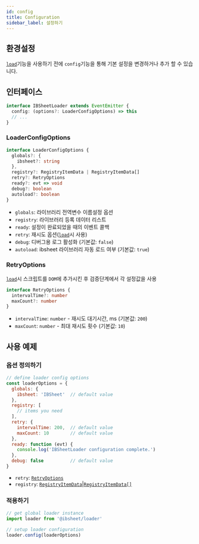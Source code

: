 ```yaml
---
id: config
title: Configuration
sidebar_label: 설정하기
---
```


## 환경설정

[`load`](/loader-manual/docs/adv/load)기능을 사용하기 전에 `config`기능을 통해 기본 설정을 변경하거나 추가 할 수 있습니다.

## 인터페이스

```ts
interface IBSheetLoader extends EventEmitter {
  config: (options?: LoaderConfigOptions) => this
  // ...
}
```

### LoaderConfigOptions

```ts
interface LoaderConfigOptions {
  globals?: {
    ibsheet?: string
  },
  registry?: RegistryItemData | RegistryItemData[]
  retry?: RetryOptions
  ready?: evt => void
  debug?: boolean
  autoload?: boolean
}
```

* `globals`: 라이브러리 전역변수 이름설정 옵션
* `registry`: 라이브러리 등록 데이터 리스트
* `ready`: 설정이 완료되었을 때의 이벤트 콜백
* `retry`: 재시도 옵션([`load`](/loader-manual/docs/adv/load)시 사용)
* `debug`: 디버그용 로그 활성화 (기본값: `false`)
* `autoload`: ibsheet 라이브러리 자동 로드 여부 (기본값: `true`)

### RetryOptions

[`load`](/loader-manual/docs/adv/load)시 스크립트를 `DOM`에 추가시킨 후 검증단계에서 각 설정값을 사용

```ts
interface RetryOptions {
  intervalTime?: number
  maxCount?: number
}
```

* `intervalTime`: `number` - 재시도 대기시간, ms (기본값: `200`)
* `maxCount`: `number` - 최대 재시도 횟수 (기본값: `10`)


## 사용 예제

### 옵션 정의하기

```js
// define loader config options
const loaderOptions = {
  globals: {
    ibsheet: 'IBSheet'  // default value
  },
  registry: [
    // items you need
  ],
  retry: {
    intervalTime: 200,  // default value
    maxCount: 10        // default value
  },
  ready: function (evt) {
    console.log('IBSheetLoader configuration complete.')
  },
  debug: false          // default value
}
```

* `retry`: [`RetryOptions`](#retryoptions)
* `registry`: [`RegistryItemData`](/loader-manual/docs/adv/registry#registryitemdata)|[`RegistryItemData[]`](/loader-manual/docs/adv/registry#registryitemdata)

### 적용하기

```js
// get global loader instance
import loader from '@ibsheet/loader'

// setup loader configuration
loader.config(loaderOptions)
```
